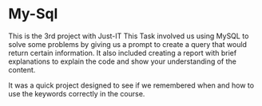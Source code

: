 # My-Sql
This is the 3rd project with Just-IT
This Task involved us using MySQL to solve some problems by giving us a prompt to create a query that would return certain information.
It also included creating a report with brief explanations to explain the code and show your understanding of the content.
<p>It was a quick project designed to see if we remembered when and how to use the keywords correctly in the course.</p>
